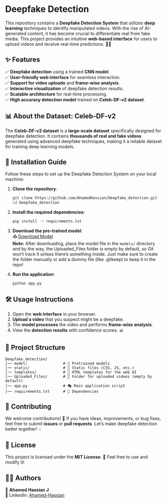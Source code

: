 #  Deepfake Detection

This repository contains a **Deepfake Detection System** that utilizes **deep learning** techniques to identify manipulated videos. With the rise of AI-generated content, it has become crucial to differentiate real from fake media. This project provides an intuitive **web-based interface** for users to upload videos and receive real-time predictions. 🧠🎥

## ✨ Features
✅ **Deepfake detection** using a trained **CNN model**.  
✅ **User-friendly web interface** for seamless interaction.  
✅ **Support for video uploads** and **frame-wise analysis**.  
✅ **Interactive visualization** of deepfake detection results.  
✅ **Scalable architecture** for real-time processing.  
✅ **High accuracy detection model** trained on **Celeb-DF-v2 dataset**.

## 📊 About the Dataset: Celeb-DF-v2
The **Celeb-DF-v2 dataset** is a **large-scale dataset** specifically designed for deepfake detection. It contains **thousands of real and fake videos** generated using advanced deepfake techniques, making it a reliable dataset for training deep learning models.  

## 🚀 Installation Guide

Follow these steps to set up the Deepfake Detection System on your local machine:

1. **Clone the repository**:
   ```sh
   git clone https://github.com/AhamedHassian/Deepfake_detection.git
   cd Deepfake_detection
   ```

2. **Install the required dependencies**:
   ```sh
   pip install -r requirements.txt
   ```

3. **Download the pre-trained model**:  
   📥 [Download Model](https://drive.google.com/uc?id=1A2B3C4D5E6F7G8H9I0J&export=download)  
   **Note:** After downloading, place the model file in the `models/` directory and by the way, the Uploaded_Files folder is empty by default, so Git won’t track it unless there’s something inside. Just make sure to create the folder manually or add a dummy file (like .gitkeep) to keep it in the repo!

4. **Run the application**:
   ```sh
   python app.py
   ```

## 🛠️ Usage Instructions
1. Open the **web interface** in your browser.  
2. **Upload a video** that you suspect might be a deepfake.  
3. The **model processes** the video and performs **frame-wise analysis**.  
4. View the **detection results** with confidence scores. 📊  


## 📂 Project Structure
```
Deepfake_detection/
│── model/                # 🧠 Pretrained models
│── static/               # 🎨 Static files (CSS, JS, etc.)
│── templates/            # 📄 HTML templates for the web UI
│── Uploaded_Files/       # 📂 Folder for uploaded videos (empty by default)
│── app.py                # 🎭 Main application script
│── requirements.txt      # 📜 Dependencies
```

## 🤝 Contributing
We welcome contributions! 🚀 If you have ideas, improvements, or bug fixes, feel free to submit **issues** or **pull requests**. Let’s make deepfake detection better together! 💡

## 📜 License
This project is licensed under the **MIT License**. 📄 Feel free to use and modify it!

## 👨‍💻 Authors
👤 **Ahamed Hassian J**  
🔗 LinkedIn: [Ahamed-Hassian](https://www.linkedin.com/in/Ahamed-Hassian)  
